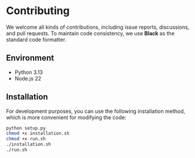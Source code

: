 # Contributing  

We welcome all kinds of contributions, including issue reports, discussions, and pull requests. To maintain code consistency, we use **Black** as the standard code formatter.  

## Environment  

- Python 3.13
- Node.js 22

## Installation

For development purposes, you can use the following installation method, which is more convenient for modifying the code:
```bash 
python setup.py
chmod +x installation.sh
chmod +x run.sh
./installation.sh
./run.sh
```
